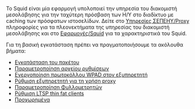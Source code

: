 Το Squid είναι μία εφαρμογή υπολοποιεί την υπηρεσία του διακομιστή
μεσολάβησης για την ταχύτερη πρόσβαση των Η/Υ στο διαδίκτυο με
caching των πρόσφατων ιστοσελίδων. Δείτε στο [Υπηρεσίες
ΣΕΠΕΗΥ/Proxy](Υπηρεσίες_ΣΕΠΕΗΥ/Proxy) πληροφορίες
για τα πλεονεκτήματα της υπηρεσίας του διακομιστή μεσολάβησης και στο
[Εφαρμογές/Squid](Εφαρμογές/Squid) για τα χαρακτηριστικά του
Squid.

Για τη βασική εγκατάσταση πρέπει να πραγματοποιήσουμε τα ακόλουθα
βήματα:

  - [Εγκατάσταση του
    πακέτου](Προχωρημένα/Squid/Εγκατάσταση)
  - [Παραμετροποίηση αρχείου
    ρυθμίσεων](Προχωρημένα/Squid/Παραμετροποίηση)
  - [Ενεργοποίηση πρωτοκόλλου WPAD στον
    εξυπηρετητή](Προχωρημένα/Squid/Ενεργοποίηση_WPAD)
  - [Ρύθμιση εξυπηρετητή για τη χρήση
    proxy](Προχωρημένα/Squid/Εξυπηρετητής)
  - [Παραμετροποίηση
    Φυλλομετρητών](Προχωρημένα/Squid/Παραμετροποίηση_Φυλλομετρητών)
  - [Ρύθμιση LTSP thin fat
    clients](Προχωρημένα/Squid/Ρύθμιση_LTSP_thin_fat_clients)
  - [Προχωρημένα](Προχωρημένα/Squid/Προχωρημένα)